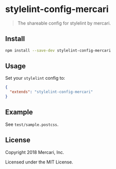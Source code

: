 # stylelint-config-mercari

> The shareable config for stylelint by mercari.

## Install

```bash
npm install --save-dev stylelint-config-mercari
```

## Usage

Set your `stylelint` config to:

```json
{
  "extends": "stylelint-config-mercari"
}
```

## Example

See `test/sample.postcss`.

## License

Copyright 2018 Mercari, Inc.

Licensed under the MIT License.
